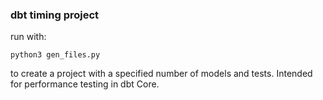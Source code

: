 
### dbt timing project

run with:

```
python3 gen_files.py
```

to create a project with a specified number of models and tests.
Intended for performance testing in dbt Core.
